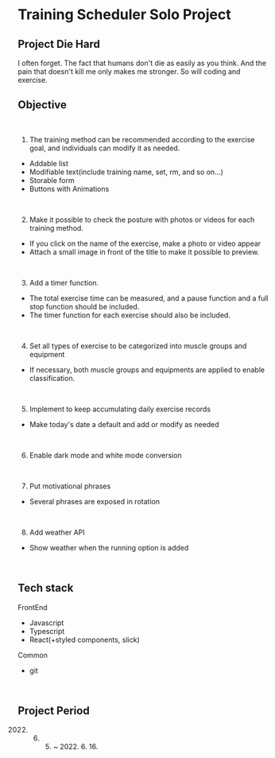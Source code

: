 # Training Scheduler Solo Project

## Project Die Hard
I often forget. The fact that humans don't die as easily as you think. And the pain that doesn't kill me only makes me stronger. So will coding and exercise.

## Objective

<br>

1. The training method can be recommended according to the exercise goal, and individuals can modify it as needed.

- Addable list
- Modifiable text(include training name, set, rm, and so on...)
- Storable form
- Buttons with Animations

<br>

2. Make it possible to check the posture with photos or videos for each training method.
- If you click on the name of the exercise, make a photo or video appear
- Attach a small image in front of the title to make it possible to preview.

<br>

3. Add a timer function.
- The total exercise time can be measured, and a pause function and a full stop function should be included.
- The timer function for each exercise should also be included.

<br>

4. Set all types of exercise to be categorized into muscle groups and equipment
- If necessary, both muscle groups and equipments are applied to enable classification.

<br>

5. Implement to keep accumulating daily exercise records
- Make today's date a default and add or modify as needed

<br>

6. Enable dark mode and white mode conversion

<br>

7. Put motivational phrases
- Several phrases are exposed in rotation

<br>

8. Add weather API
- Show weather when the running option is added

<br>

## Tech stack

FrontEnd
- Javascript
- Typescript
- React(+styled components, slick)

Common
- git

<br>

## Project Period

2022. 6. 5. ~ 2022. 6. 16.
